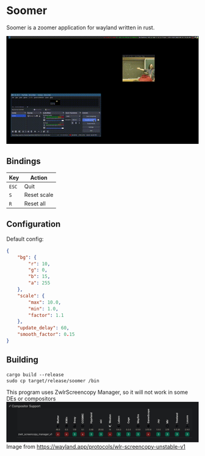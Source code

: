 # Soomer
Soomer is a zoomer application for wayland written in rust.

![demo](demo.gif)

## Bindings
| Key   | Action      |
|-------|-------------|
| `ESC` | Quit        |
| `S`   | Reset scale |
| `R`   | Reset all   |

## Configuration
Default config:
```json
{
    "bg": {
        "r": 10,
        "g": 0,
        "b": 15,
        "a": 255
    },
    "scale": {
        "max": 10.0,
        "min": 1.0,
        "factor": 1.1
    },
    "update_delay": 60,
    "smooth_factor": 0.15
}
```

## Building
```
cargo build --release
sudo cp target/release/soomer /bin
```

This program uses ZwlrScreencopy Manager, so it will not work in some DEs or compositors
![protocol](protocol.jpg)
Image from https://wayland.app/protocols/wlr-screencopy-unstable-v1
